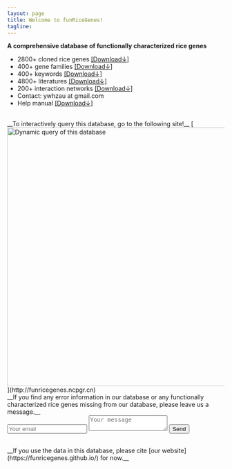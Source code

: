 ```yaml
---
layout: page
title: Welcome to funRiceGenes!
tagline: 
---
```


__A comprehensive database of functionally characterized rice genes__


* 2800+ cloned rice genes [[Download↓]](https://funricegenes.github.io/geneInfo.table.txt)  
* 400+ gene families [[Download↓]](https://funricegenes.github.io/famInfo.table.txt)  
* 400+ keywords [[Download↓]](https://funricegenes.github.io/geneKeyword.table.txt)  
* 4800+ literatures [[Download↓]](https://funricegenes.github.io/reference.table.txt)  
* 200+ interaction networks [[Download↓]](https://funricegenes.github.io/net.pdf)  
* Contact: ywhzau at gmail.com   
* Help manual [[Download↓]](https://funricegenes.github.io/help.pdf)  

  
<br>
__To interactively query this database, go to the following site!__  
[<img src="https://funricegenes.github.io/images/shiny.png" alt="Dynamic query of this database"  style="width: 600px;"/>](http://funricegenes.ncpgr.cn)   


<br>
__If you find any error information in our database or any functionally characterized rice genes missing from our database, please leave us a message.__
<form method="POST" action="http://formspree.io/venyao@qq.com">
  <input type="email" name="email" placeholder="Your email">
  <textarea name="message" placeholder="Your message"></textarea>
  <button type="submit">Send</button>
</form>


<br>
__If you use the data in this database, please cite [our website](https://funricegenes.github.io/) for now.__
